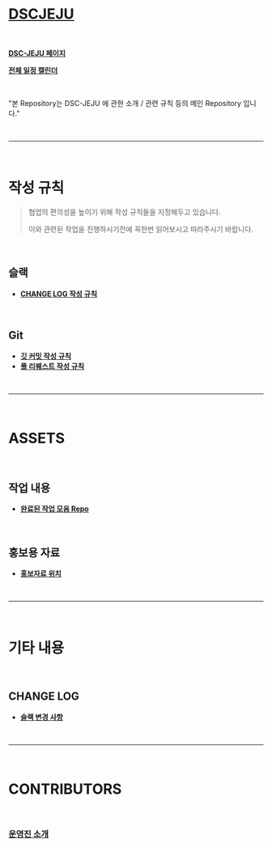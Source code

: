 # [DSCJEJU](https://dsc-jeju-2019.github.io/DSCJEJU/)

<br/>

**[DSC-JEJU 페이지](https://sites.google.com/view/dsc-jeju/)**

**[전체 일정 캘린더](https://calendar.google.com/calendar/embed?src=sqvqqe0jbt0c1c6p6arp09ni2g%40group.calendar.google.com&ctz=Asia%2FSeoul)**

<br/>

"본 Repository는 DSC-JEJU 에 관한 소개 / 관련 규칙 등의 메인 Repository 입니다."

<br/>

------

<br/>

# 작성 규칙

> 협업의 편의성을 높이기 위해 작성 규칙들을 지정해두고 있습니다.
>
> 이와 관련된 작업을 진행하시기전에 꼭한번 읽어보시고 따라주시기 바랍니다.

<br/>

## 슬랙

- **[CHANGE LOG 작성 규칙](./RULES/SLACK/SLACK_CHANGES_WRITE_RULE.md)**

<br/>

## Git

- **[깃 커밋 작성 규칙](./RULES/GIT/COMMIT/COMMIT_RULE.md)**
- **[풀 리퀘스트 작성 규칙](./RULES/GIT/PR/PULL_REQUEST.md)**

<br/>

------

<br/>

# ASSETS

<br/>

## 작업 내용

- **[완료된 작업 모음 Repo](https://github.com/DSC-JEJU-2019/Project_Summary)**

<br/>

## 홍보용 자료

- **[홍보자료 위치](./ASSETS/PUBLICIZE/)**

<br/>

------

<br/>

# 기타 내용

<br/>

## CHANGE LOG

- **[슬랙 변경 사항](./CHANGES/SLACK/CHANGES.md)**

<br/>

------

<br/>

# CONTRIBUTORS

<br/>

### [운영진 소개](./MEMBERS/WHOAMI/SUMMARY.md)

<br/>
